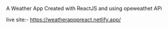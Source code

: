 A Weather App Created with ReactJS and using opeweathet APi

live site:- https://weatherapppreact.netlify.app/
